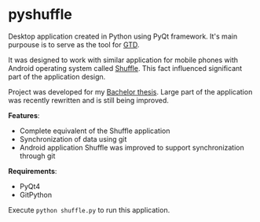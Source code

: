 pyshuffle
=========

Desktop application created in Python using PyQt framework. It's main purpouse is to serve as the tool for [GTD](http://en.wikipedia.org/wiki/Getting_Things_Done).

It was designed to work with similar application for mobile phones with Android operating system called [Shuffle](https://play.google.com/store/apps/details?id=org.dodgybits.android.shuffle).
This fact influenced significant part of the application design.

Project was developed for my [Bachelor thesis](http://theses.cz/id/l3moo9). Large part of the application was recently rewritten and is still being improved.

__Features__:

* Complete equivalent of the Shuffle application
* Synchronization of data using git
* Android application Shuffle was improved to support synchronization through git

__Requirements__:

* PyQt4
* GitPython

Execute `python shuffle.py` to run this application.
